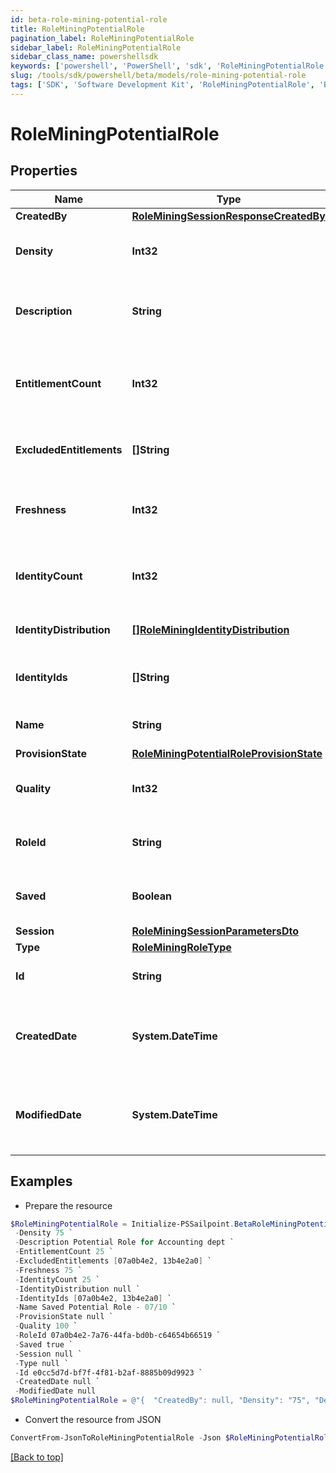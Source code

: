 ```yaml
---
id: beta-role-mining-potential-role
title: RoleMiningPotentialRole
pagination_label: RoleMiningPotentialRole
sidebar_label: RoleMiningPotentialRole
sidebar_class_name: powershellsdk
keywords: ['powershell', 'PowerShell', 'sdk', 'RoleMiningPotentialRole', 'BetaRoleMiningPotentialRole'] 
slug: /tools/sdk/powershell/beta/models/role-mining-potential-role
tags: ['SDK', 'Software Development Kit', 'RoleMiningPotentialRole', 'BetaRoleMiningPotentialRole']
---
```



# RoleMiningPotentialRole

## Properties

Name | Type | Description | Notes
------------ | ------------- | ------------- | -------------
**CreatedBy** | [**RoleMiningSessionResponseCreatedBy**](role-mining-session-response-created-by) |  | [optional] 
**Density** | **Int32** | The density of a potential role. | [optional] 
**Description** | **String** | The description of a potential role. | [optional] 
**EntitlementCount** | **Int32** | The number of entitlements in a potential role. | [optional] 
**ExcludedEntitlements** | **[]String** | The list of entitlement ids to be excluded. | [optional] 
**Freshness** | **Int32** | The freshness of a potential role. | [optional] 
**IdentityCount** | **Int32** | The number of identities in a potential role. | [optional] 
**IdentityDistribution** | [**[]RoleMiningIdentityDistribution**](role-mining-identity-distribution) | Identity attribute distribution. | [optional] 
**IdentityIds** | **[]String** | The list of ids in a potential role. | [optional] 
**Name** | **String** | Name of the potential role. | [optional] 
**ProvisionState** | [**RoleMiningPotentialRoleProvisionState**](role-mining-potential-role-provision-state) |  | [optional] 
**Quality** | **Int32** | The quality of a potential role. | [optional] 
**RoleId** | **String** | The roleId of a potential role. | [optional] 
**Saved** | **Boolean** | The potential role's saved status. | [optional] 
**Session** | [**RoleMiningSessionParametersDto**](role-mining-session-parameters-dto) |  | [optional] 
**Type** | [**RoleMiningRoleType**](role-mining-role-type) |  | [optional] 
**Id** | **String** | Id of the potential role | [optional] 
**CreatedDate** | **System.DateTime** | The date-time when this potential role was created. | [optional] 
**ModifiedDate** | **System.DateTime** | The date-time when this potential role was modified. | [optional] 

## Examples

- Prepare the resource
```powershell
$RoleMiningPotentialRole = Initialize-PSSailpoint.BetaRoleMiningPotentialRole  -CreatedBy null `
 -Density 75 `
 -Description Potential Role for Accounting dept `
 -EntitlementCount 25 `
 -ExcludedEntitlements [07a0b4e2, 13b4e2a0] `
 -Freshness 75 `
 -IdentityCount 25 `
 -IdentityDistribution null `
 -IdentityIds [07a0b4e2, 13b4e2a0] `
 -Name Saved Potential Role - 07/10 `
 -ProvisionState null `
 -Quality 100 `
 -RoleId 07a0b4e2-7a76-44fa-bd0b-c64654b66519 `
 -Saved true `
 -Session null `
 -Type null `
 -Id e0cc5d7d-bf7f-4f81-b2af-8885b09d9923 `
 -CreatedDate null `
 -ModifiedDate null
$RoleMiningPotentialRole = @"{  "CreatedBy": null, "Density": "75", "Description": "Potential Role for Accounting dept", "EntitlementCount": "25", "ExcludedEntitlements": ["07a0b4e2", "13b4e2a0"], "Freshness": "75", "IdentityCount": "25", "IdentityDistribution": null, "IdentityIds": ["07a0b4e2", "13b4e2a0"], "Name": "Saved Potential Role - 07/10", "ProvisionState": null, "Quality": "100", "RoleId": "07a0b4e2-7a76-44fa-bd0b-c64654b66519", "Saved": true, "Session": null, "Type": null, "Id": "e0cc5d7d-bf7f-4f81-b2af-8885b09d9923", "CreatedDate": null, "ModifiedDate": null }"@
```

- Convert the resource from JSON
```powershell
ConvertFrom-JsonToRoleMiningPotentialRole -Json $RoleMiningPotentialRole
```


[[Back to top]](#) 

